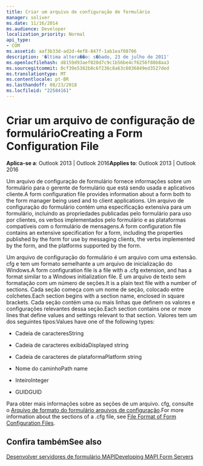 ```yaml
---
title: Criar um arquivo de configuração de formulário
manager: soliver
ms.date: 11/16/2014
ms.audience: Developer
localization_priority: Normal
api_type:
- COM
ms.assetid: aaf3b33d-ad2d-4ef8-847f-1ab1eaf08706
description: '�ltima altera��o: s�bado, 23 de julho de 2011'
ms.openlocfilehash: d8159d93aef020d7c9c1b56be4cf6256f80b8aa3
ms.sourcegitcommit: 0cf39e5382b8c6f236c8a63c6036849ed3527ded
ms.translationtype: MT
ms.contentlocale: pt-BR
ms.lasthandoff: 08/23/2018
ms.locfileid: "22584161"
---
```

# <a name="creating-a-form-configuration-file"></a><span data-ttu-id="b5ab6-103">Criar um arquivo de configuração de formulário</span><span class="sxs-lookup"><span data-stu-id="b5ab6-103">Creating a Form Configuration File</span></span>

  
  
<span data-ttu-id="b5ab6-104">**Aplica-se a**: Outlook 2013 | Outlook 2016</span><span class="sxs-lookup"><span data-stu-id="b5ab6-104">**Applies to**: Outlook 2013 | Outlook 2016</span></span> 
  
<span data-ttu-id="b5ab6-105">Um arquivo de configuração de formulário fornece informações sobre um formulário para o gerente de formulário que está sendo usada e aplicativos cliente.</span><span class="sxs-lookup"><span data-stu-id="b5ab6-105">A form configuration file provides information about a form both to the form manager being used and to client applications.</span></span> <span data-ttu-id="b5ab6-106">Um arquivo de configuração do formulário contém uma especificação extensiva para um formulário, incluindo as propriedades publicadas pelo formulário para uso por clientes, os verbos implementados pelo formulário e as plataformas compatíveis com o formulário de mensagens.</span><span class="sxs-lookup"><span data-stu-id="b5ab6-106">A form configuration file contains an extensive specification for a form, including the properties published by the form for use by messaging clients, the verbs implemented by the form, and the platforms supported by the form.</span></span>
  
<span data-ttu-id="b5ab6-107">Um arquivo de configuração do formulário é um arquivo com uma extensão. cfg e tem um formato semelhante a um arquivo de inicialização do Windows.</span><span class="sxs-lookup"><span data-stu-id="b5ab6-107">A form configuration file is a file with a .cfg extension, and has a format similar to a Windows initialization file.</span></span> <span data-ttu-id="b5ab6-108">É um arquivo de texto sem formatação com um número de seções.</span><span class="sxs-lookup"><span data-stu-id="b5ab6-108">It is a plain text file with a number of sections.</span></span> <span data-ttu-id="b5ab6-109">Cada seção começa com um nome de seção, colocado entre colchetes.</span><span class="sxs-lookup"><span data-stu-id="b5ab6-109">Each section begins with a section name, enclosed in square brackets.</span></span> <span data-ttu-id="b5ab6-110">Cada seção contém uma ou mais linhas que definem os valores e configurações relevantes dessa seção.</span><span class="sxs-lookup"><span data-stu-id="b5ab6-110">Each section contains one or more lines that define values and settings relevant to that section.</span></span> <span data-ttu-id="b5ab6-111">Valores tem um dos seguintes tipos:</span><span class="sxs-lookup"><span data-stu-id="b5ab6-111">Values have one of the following types:</span></span>
  
- <span data-ttu-id="b5ab6-112">Cadeia de caracteres</span><span class="sxs-lookup"><span data-stu-id="b5ab6-112">String</span></span>
    
- <span data-ttu-id="b5ab6-113">Cadeia de caracteres exibida</span><span class="sxs-lookup"><span data-stu-id="b5ab6-113">Displayed string</span></span>
    
- <span data-ttu-id="b5ab6-114">Cadeia de caracteres de plataforma</span><span class="sxs-lookup"><span data-stu-id="b5ab6-114">Platform string</span></span>
    
- <span data-ttu-id="b5ab6-115">Nome do caminho</span><span class="sxs-lookup"><span data-stu-id="b5ab6-115">Path name</span></span>
    
- <span data-ttu-id="b5ab6-116">Inteiro</span><span class="sxs-lookup"><span data-stu-id="b5ab6-116">Integer</span></span>
    
- <span data-ttu-id="b5ab6-117">GUID</span><span class="sxs-lookup"><span data-stu-id="b5ab6-117">GUID</span></span>
    
<span data-ttu-id="b5ab6-118">Para obter mais informações sobre as seções de um arquivo. cfg, consulte o [Arquivo de formato do formulário arquivos de configuração](file-format-of-form-configuration-files.md).</span><span class="sxs-lookup"><span data-stu-id="b5ab6-118">For more information about the sections of a .cfg file, see [File Format of Form Configuration Files](file-format-of-form-configuration-files.md).</span></span>
  
## <a name="see-also"></a><span data-ttu-id="b5ab6-119">Confira também</span><span class="sxs-lookup"><span data-stu-id="b5ab6-119">See also</span></span>



[<span data-ttu-id="b5ab6-120">Desenvolver servidores de formulário MAPI</span><span class="sxs-lookup"><span data-stu-id="b5ab6-120">Developing MAPI Form Servers</span></span>](developing-mapi-form-servers.md)

